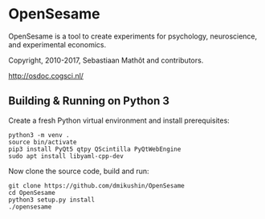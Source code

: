 # OpenSesame

OpenSesame is a tool to create experiments for psychology, neuroscience, and experimental economics.

Copyright, 2010-2017, Sebastiaan Mathôt and contributors.

http://osdoc.cogsci.nl/

## Building & Running on Python 3

Create a fresh Python virtual environment and install prerequisites:

```
python3 -m venv .
source bin/activate
pip3 install PyQt5 qtpy QScintilla PyQtWebEngine
sudo apt install libyaml-cpp-dev
```

Now clone the source code, build and run:

```
git clone https://github.com/dmikushin/OpenSesame
cd OpenSesame
python3 setup.py install
./opensesame
```

